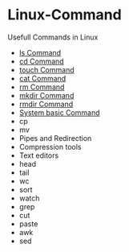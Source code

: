 # Linux-Command
Usefull Commands in Linux 

-  [ls Command](ls%20Command.md)
-  [cd Command](cd%20Command.md)
-  [touch Command](touch%20Command.md)
-  [cat Command](cat%20Command.md)
-  [rm Command](rm%20Command.md)
-  [mkdir Command](mkdir%20Command.md)
-  [rmdir Command](rmdir%20Command.md)
-  [System basic Command](System%20basic%20Command.md)
-  cp
-  mv
-  Pipes and Redirection
-  Compression tools
-  Text editors
-  head
-  tail
-  wc
-  sort
-  watch
-  grep
-  cut
-  paste
-  awk
-  sed

